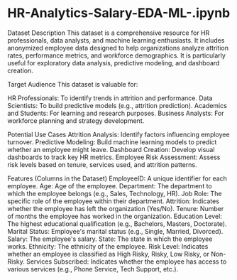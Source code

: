 # HR-Analytics-Salary-EDA-ML-.ipynb
Dataset Description
This dataset is a comprehensive resource for HR professionals, data analysts, and machine learning enthusiasts. It includes anonymized employee data designed to help organizations analyze attrition rates, performance metrics, and workforce demographics. It is particularly useful for exploratory data analysis, predictive modeling, and dashboard creation.

Target Audience
This dataset is valuable for:

HR Professionals: To identify trends in attrition and performance.
Data Scientists: To build predictive models (e.g., attrition prediction).
Academics and Students: For learning and research purposes.
Business Analysts: For workforce planning and strategy development.

Potential Use Cases
Attrition Analysis: Identify factors influencing employee turnover.
Predictive Modeling: Build machine learning models to predict whether an employee might leave.
Dashboard Creation: Develop visual dashboards to track key HR metrics.
Employee Risk Assessment: Assess risk levels based on tenure, services used, and attrition patterns.

Features (Columns in the Dataset)
EmployeeID: A unique identifier for each employee.
Age: Age of the employee.
Department: The department to which the employee belongs (e.g., Sales, Technology, HR).
Job Role: The specific role of the employee within their department.
Attrition: Indicates whether the employee has left the organization (Yes/No).
Tenure: Number of months the employee has worked in the organization.
Education Level: The highest educational qualification (e.g., Bachelors, Masters, Doctorate).
Marital Status: Employee's marital status (e.g., Single, Married, Divorced).
Salary: The employee's salary.
State: The state in which the employee works.
Ethnicity: The ethnicity of the employee.
Risk Level: Indicates whether an employee is classified as High Risky, Risky, Low Risky, or Non-Risky.
Services Subscribed: Indicates whether the employee has access to various services (e.g., Phone Service, Tech Support, etc.).

